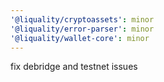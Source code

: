 ```yaml
---
'@liquality/cryptoassets': minor
'@liquality/error-parser': minor
'@liquality/wallet-core': minor
---
```


fix debridge and testnet issues
